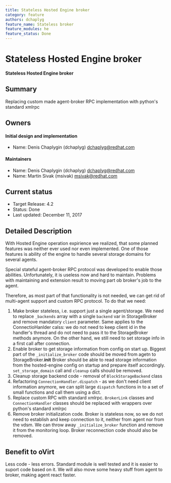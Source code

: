 ```yaml
---
title: Stateless Hosted Engine broker
category: feature
authors: dchaplyg
feature_name: Stateless broker
feature_modules: he
feature_status: Done
---
```


# Stateless Hosted Engine broker

**Stateless Hosted Engine broker**

## Summary

Replacing custom made agent-broker RPC implementation with python's standard xmlrpc

## Owners

#### Initial design and implementation

*   Name: Denis Chaplygin (dchaplyg) dchaplyg@redhat.com

#### Maintainers

*   Name: Denis Chaplygin (dchaplyg) dchaplyg@redhat.com
*   Name: Martin Sivak (msivak) msivak@redhat.com

## Current status

*   Target Release: 4.2
*   Status: Done
*   Last updated: December 11, 2017

## Detailed Description

With Hosted Engine operation expirience we realized, that some planned features was neither ever used nor even implemented. One of those features is ability of
the engine to handle several storage domains for several agents. 

Special stateful agent-broker RPC protocol was developed to enable those abilities. Unfortunately, it is useless now and hard to maintain. Problems with
maintaining and extension result to moving part ob broker's job to the agent.

Therefore, as most part of that functionality is not needed, we can get rid of multi-agent support and custom RPC protocol. To do that we need:

1. Make broker stateless, i.e. support just a single agent/storage. We need to replace `_backends` array with a single `backend` var in StorageBroker and remove mandatory `client` parameter. Same applies to the ConnectioHanlder calss: we do not need to keep client id in the handler's thread and do not need to pass it to the StorageBroker methods anymore. On the other hand, we still need to set storage info in a first call after connection.
2. Enable broker to get storage information from config on start up. Biggest part of the `_initialize_broker` code should be moved from agetn to StorageBroker.__init__ Broker should be able to read storage information from the hosted-engine config on startup and prepare itself accordingly. `set_storage_domain` call and `cleanup` calls should be removed.
3. Cleanup storage backend code - removal of `BlockStorageBackend` class
4. Refactoring `ConnectionHandler.dispatch` - as we don't need client information anymore, we can split large `dispatch` functions in to a set of small functions and call them using a dict.
5. Replace custom RPC with standard xmlrpc. `BrokerLink` classes and `ConnectionHandler` classes should be replaced with wrappers over python's standard xmlrpc
6. Remove broker initialization code. Broker is stateless now, so we do not need to establish and keep connection to it, neither from agent nor from the vdsm. We can throw away `_initialize_broker` function and remove it from the monitoring loop. Broker reconnection code should also be removed.

## Benefit to oVirt

Less code - less errors. Standard module is well tested and it is easier to suport code based on it. We will also move some heavy stuff from agent to broker, making agent react faster.

